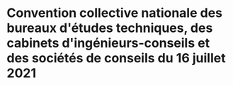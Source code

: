# Convention collective nationale des bureaux d'études techniques, des cabinets d'ingénieurs-conseils et des sociétés de conseils du 16 juillet 2021

